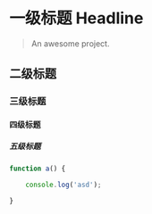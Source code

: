 # 一级标题 Headline

> An awesome project.

## 二级标题

### 三级标题

#### 四级标题

##### 五级标题

``` js
function a() {

    console.log('asd');

}
```

